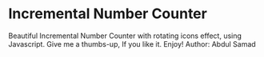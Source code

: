 # Incremental Number Counter
 Beautiful Incremental Number Counter with rotating icons effect, using Javascript. Give me a thumbs-up, If you like it. Enjoy! Author: Abdul Samad
